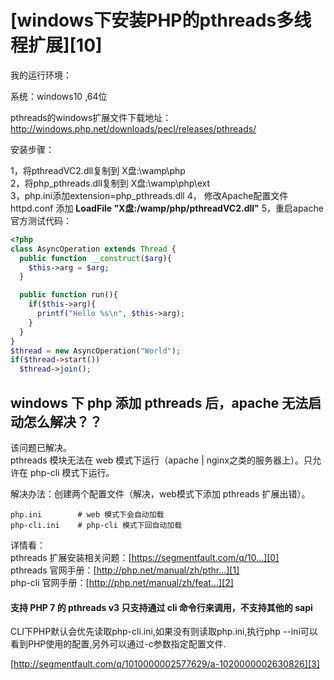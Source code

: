 # [windows下安装PHP的pthreads多线程扩展][10]

我的运行环境：

系统：windows10 ,64位

pthreads的windows扩展文件下载地址：http://windows.php.net/downloads/pecl/releases/pthreads/


安装步骤：

1，将pthreadVC2.dll复制到 X盘:\wamp\php\
2，将php_pthreads.dll复制到 X盘:\wamp\php\ext\
3，php.ini添加extension=php_pthreads.dll
4， 修改Apache配置文件httpd.conf 添加  **LoadFile "X盘:/wamp/php/pthreadVC2.dll"**
5，重启apache
官方测试代码：

```php
<?php
class AsyncOperation extends Thread {
  public function __construct($arg){
    $this->arg = $arg;
  }

  public function run(){
    if($this->arg){
      printf("Hello %s\n", $this->arg);
    }
  }
}
$thread = new AsyncOperation("World");
if($thread->start())
  $thread->join();
```

## windows 下 php 添加 pthreads 后，apache 无法启动怎么解决？？

该问题已解决。  
pthreads 模块无法在 web 模式下运行（apache | nginx之类的服务器上）。只允许在 php-cli 模式下运行。

解决办法：创建两个配置文件（解决，web模式下添加 pthreads 扩展出错）。

    php.ini        # web 模式下会自动加载
    php-cli.ini    # php-cli 模式下回自动加载

详情看：  
pthreads 扩展安装相关问题：[https://segmentfault.com/q/10...][0]  
pthreads 官网手册：[http://php.net/manual/zh/pthr...][1]  
php-cli 官网手册：[http://php.net/manual/zh/feat...][2]

#### 支持 PHP 7 的 pthreads v3 只支持通过 cli 命令行来调用，不支持其他的 sapi

CLI下PHP默认会优先读取php-cli.ini,如果没有则读取php.ini,执行php --ini可以看到PHP使用的配置,另外可以通过-c参数指定配置文件.  

[http://segmentfault.com/q/1010000002577629/a-1020000002630826][3]

[0]: https://segmentfault.com/q/1010000004327568
[1]: http://php.net/manual/zh/pthreads.requirements.php
[2]: http://php.net/manual/zh/features.commandline.php
[3]: http://segmentfault.com/q/1010000002577629/a-1020000002630826
[4]: http://www.cnblogs.com/yuanfeiblog/p/5723699.html

